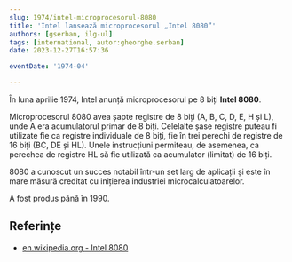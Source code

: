 ```yaml
---
slug: 1974/intel-microprocesorul-8080
title: 'Intel lansează microprocesorul „Intel 8080”'
authors: [gserban, ilg-ul]
tags: [international, autor:gheorghe.serban]
date: 2023-12-27T16:57:36

eventDate: '1974-04'

---
```


În luna aprilie 1974, Intel anunță microprocesorul pe 8 biți **Intel 8080**.

<!-- truncate -->

Microprocesorul 8080 avea șapte registre de 8 biți (A, B, C, D, E, H și L),
unde A era acumulatorul primar de 8 biți. Celelalte șase registre puteau
fi utilizate fie ca registre individuale de 8 biți, fie în trei perechi
de registre de 16 biți (BC, DE și HL). Unele instrucțiuni permiteau,
de asemenea, ca perechea de registre HL să fie utilizată ca acumulator
(limitat) de 16 biți.

8080 a cunoscut un succes notabil într-un set larg de aplicații și este
în mare măsură creditat cu inițierea industriei microcalculatoarelor.

A fost produs până în 1990.

## Referințe

- [en.wikipedia.org - Intel 8080](https://en.wikipedia.org/wiki/Intel_8080)
